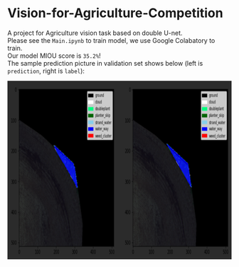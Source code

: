# Vision-for-Agriculture-Competition
A project for Agriculture vision task based on double U-net.<br>
Please see the `Main.ipynb` to train model, we use Google Colabatory to train. <br>
Our model MIOU score is `35.2%`! <br>
The sample prediction picture in validation set shows below (left is `prediction`, right is `label`): <br>

<div align=center>
<img src=https://github.com/Ys-Jia/Vision-for-Agriculture-Competition/blob/main/Prediction_train.png height='400' width='800'>
</div>

